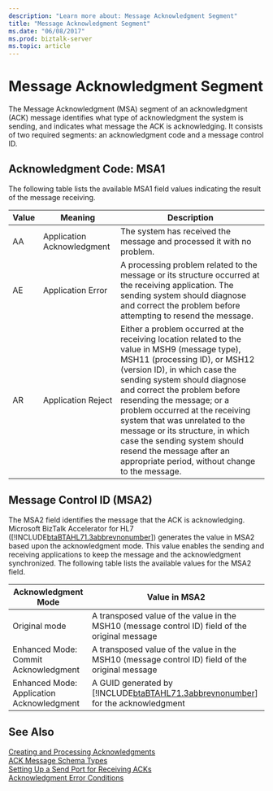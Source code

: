 ```yaml
---
description: "Learn more about: Message Acknowledgment Segment"
title: "Message Acknowledgment Segment"
ms.date: "06/08/2017"
ms.prod: biztalk-server
ms.topic: article
---
```

# Message Acknowledgment Segment
The Message Acknowledgment (MSA) segment of an acknowledgment (ACK) message identifies what type of acknowledgment the system is sending, and indicates what message the ACK is acknowledging. It consists of two required segments: an acknowledgment code and a message control ID.  

## Acknowledgment Code: MSA1  
 The following table lists the available MSA1 field values indicating the result of the message receiving.  

|Value|Meaning|Description|  
|-----------|-------------|-----------------|  
|AA|Application Acknowledgment|The system has received the message and processed it with no problem.|  
|AE|Application Error|A processing problem related to the message or its structure occurred at the receiving application. The sending system should diagnose and correct the problem before attempting to resend the message.|  
|AR|Application Reject|Either a problem occurred at the receiving location related to the value in MSH9 (message type), MSH11 (processing ID), or MSH12 (version ID), in which case the sending system should diagnose and correct the problem before resending the message; or a problem occurred at the receiving system that was unrelated to the message or its structure, in which case the sending system should resend the message after an appropriate period, without change to the message.|  

## Message Control ID (MSA2)  
 The MSA2 field identifies the message that the ACK is acknowledging. Microsoft BizTalk Accelerator for HL7 ([!INCLUDE[btaBTAHL71.3abbrevnonumber](../../includes/btabtahl71-3abbrevnonumber-md.md)]) generates the value in MSA2 based upon the acknowledgment mode. This value enables the sending and receiving applications to keep the message and the acknowledgment synchronized. The following table lists the available values for the MSA2 field.  


|            Acknowledgment Mode            |                                                           Value in MSA2                                                            |
|-------------------------------------------|------------------------------------------------------------------------------------------------------------------------------------|
|               Original mode               |                  A transposed value of the value in the MSH10 (message control ID) field of the original message                   |
|   Enhanced Mode: Commit Acknowledgment    |                  A transposed value of the value in the MSH10 (message control ID) field of the original message                   |
| Enhanced Mode: Application Acknowledgment | A GUID generated by [!INCLUDE[btaBTAHL71.3abbrevnonumber](../../includes/btabtahl71-3abbrevnonumber-md.md)] for the acknowledgment |

## See Also  
 [Creating and Processing Acknowledgments](../../adapters-and-accelerators/accelerator-hl7/creating-and-processing-acknowledgments.md)   
 [ACK Message Schema Types](../../adapters-and-accelerators/accelerator-hl7/ack-message-schema-types.md)   
 [Setting Up a Send Port for Receiving ACKs](../../adapters-and-accelerators/accelerator-hl7/setting-up-a-send-port-for-receiving-acks.md)   
 [Acknowledgment Error Conditions](../../adapters-and-accelerators/accelerator-hl7/acknowledgment-error-conditions.md)
